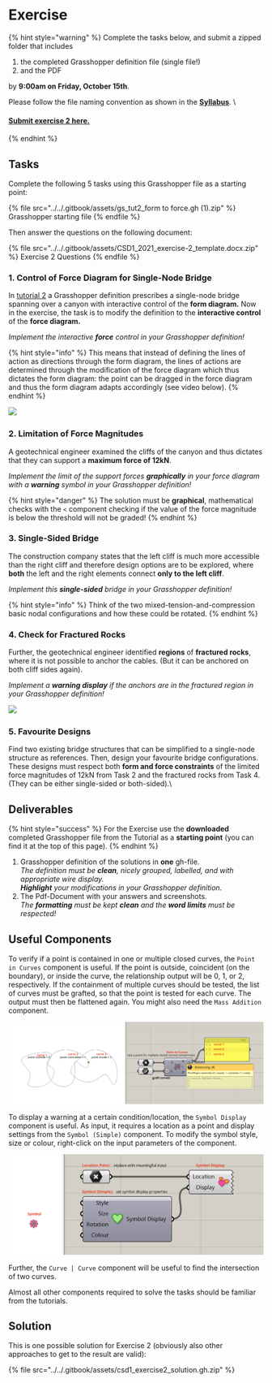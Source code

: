 # Exercise

{% hint style="warning" %}
Complete the tasks below, and submit a zipped folder that includes

1. the completed Grasshopper definition file (single file!)
2. and the PDF

by **9:00am on Friday, October 15th**.

Please follow the file naming convention as shown in the [**Syllabus**](../../syllabus.md#submissions). \\

#### [Submit exercise 2 here.](https://www.dropbox.com/request/RFkNngClc7uiIkWML3o5)
{% endhint %}

## Tasks

Complete the following 5 tasks using this Grasshopper file as a starting point:

{% file src="../../.gitbook/assets/gs_tut2_form to force.gh (1).zip" %}
Grasshopper starting file
{% endfile %}

Then answer the questions on the following document:

{% file src="../../.gitbook/assets/CSD1_2021_exercise-2_template.docx.zip" %}
Exercise 2 Questions
{% endfile %}

### 1. Control of Force Diagram for Single-Node Bridge

In [tutorial 2](tutorial-2.md) a Grasshopper definition prescribes a single-node bridge spanning over a canyon with interactive control of the **form diagram.** Now in the exercise, the task is to modify the definition to the **interactive control** of the **force diagram.**

_Implement the interactive **force** control in your Grasshopper definition!_

{% hint style="info" %}
This means that instead of defining the lines of action as directions through the form diagram, the lines of actions are determined through the modification of the force diagram which thus dictates the form diagram: the point can be dragged in the force diagram and thus the form diagram adapts accordingly (see video below).
{% endhint %}

![](../../.gitbook/assets/aim\_exercise\_1\_fast4.gif)

### 2. Limitation of Force Magnitudes

A geotechnical engineer examined the cliffs of the canyon and thus dictates that they can support a **maximum force of 12kN**.

_Implement the limit of the support forces **graphically** in your force diagram with a **warning** symbol in your Grasshopper definition!_

{% hint style="danger" %}
The solution must be **graphical**, mathematical checks with the `<` component checking if the value of the force magnitude is below the threshold will not be graded!
{% endhint %}

### 3. Single-Sided Bridge

The construction company states that the left cliff is much more accessible than the right cliff and therefore design options are to be explored, where **both** the left and the right elements connect **only to the left cliff**.‌

_Implement this **single-sided** bridge in your Grasshopper definition!_

{% hint style="info" %}
Think of the two mixed-tension-and-compression basic nodal configurations and how these could be rotated.
{% endhint %}

### 4. Check for Fractured Rocks

Further, the geotechnical engineer identified **regions** of **fractured rocks**, where it is not possible to anchor the cables. (But it can be anchored on both cliff sides again).

_Implement a **warning display** if the anchors are in the fractured region in your Grasshopper definition!_

![](../../.gitbook/assets/aim\_exercise\_2\_fast4.gif)

### 5. Favourite Designs

Find two existing bridge structures that can be simplified to a single-node structure as references. Then, design your favourite bridge configurations. These designs must respect both **form and force constraints** of the limited force magnitudes of 12kN from Task 2 and the fractured rocks from Task 4. (They can be either single-sided or both-sided).\\

## Deliverables

{% hint style="success" %}
For the Exercise use the **downloaded** completed Grasshopper file from the Tutorial as a **starting point** (you can find it at the top of this page).
{% endhint %}

1. Grasshopper definition of the solutions in **one** gh-file.\
   _The definition must be **clean**, nicely grouped, labelled, and with appropriate wire display._\
   _**Highlight** your modifications in your Grasshopper definition._
2. The Pdf-Document with your answers and screenshots.\
   _The **formatting** must be kept **clean** and the **word limits** must be respected!_

## Useful Components

To verify if a point is contained in one or multiple closed curves, the `Point in Curves` component is useful. If the point is outside, coincident (on the boundary), or inside the curve, the relationship output will be 0, 1, or 2, respectively. If the containment of multiple curves should be tested, the list of curves must be grafted, so that the point is tested for each curve. The output must then be flattened again. You might also need the `Mass Addition` component.

![](<../../.gitbook/assets/image (48).png>)

To display a warning at a certain condition/location, the `Symbol Display` component is useful. As input, it requires a location as a point and display settings from the `Symbol (Simple)` component. To modify the symbol style, size or colour, right-click on the input parameters of the component.

![](<../../.gitbook/assets/image (169).png>)

Further, the `Curve | Curve` component will be useful to find the intersection of two curves.

Almost all other components required to solve the tasks should be familiar from the tutorials.

## Solution

This is one possible solution for Exercise 2 (obviously also other approaches to get to the result are valid):

{% file src="../../.gitbook/assets/csd1_exercise2_solution.gh.zip" %}
